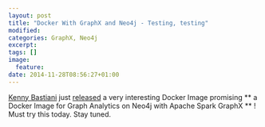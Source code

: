```yaml
---
layout: post
title: "Docker With GraphX and Neo4j - Testing, testing"
modified:
categories: GraphX, Neo4j
excerpt:
tags: []
image:
  feature:
date: 2014-11-28T08:56:27+01:00
---
```


[Kenny Bastiani][bastiani] just [released][bastiani-nov28-2014] a very interesting Docker Image promising ** a Docker Image for Graph Analytics on Neo4j with Apache Spark GraphX ** ! Must try this today. Stay tuned.


[bastiani]: http://www.kennybastani.com

[bastiani-nov28-2014]: http://www.kennybastani.com/2014/11/graph-analytics-docker-spark-neo4j.html

